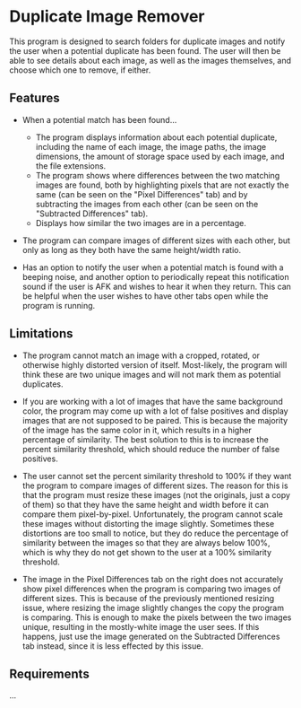 # Duplicate Image Remover #
This program is designed to search folders for duplicate images and notify the user when a potential duplicate 
has been found. The user will then be able to see details about each image, as well as the images themselves, 
and choose which one to remove, if either.

## Features ##
* When a potential match has been found...
    * The program displays information about each potential duplicate, including the name of each image, the 
    image paths, the image dimensions, the amount of storage space used by each image, and the file extensions.
    * The program shows where differences between the two matching images are found, both by highlighting pixels 
    that are not exactly the same (can be seen on the "Pixel Differences" tab) and by subtracting the images 
    from each other (can be seen on the "Subtracted Differences" tab).
    * Displays how similar the two images are in a percentage.

* The program can compare images of different sizes with each other, but only as long as they both have the same
height/width ratio.

* Has an option to notify the user when a potential match is found with a beeping noise, and another option to
periodically repeat this notification sound if the user is AFK and wishes to hear it when they return. This can
be helpful when the user wishes to have other tabs open while the program is running.

## Limitations ##
* The program cannot match an image with a cropped, rotated, or otherwise highly distorted version of itself.
Most-likely, the program will think these are two unique images and will not mark them as potential duplicates.

* If you are working with a lot of images that have the same background color, the program may come up with
a lot of false positives and display images that are not supposed to be paired. This is because the 
majority of the image has the same color in it, which results in a higher percentage of similarity. The best
solution to this is to increase the percent similarity threshold, which should reduce the number of false
positives.

* The user cannot set the percent similarity threshold to 100% if they want the program to compare images of
different sizes. The reason for this is that the program must resize these images (not the originals, just 
a copy of them) so that they have the same height and width before it can compare them pixel-by-pixel.
Unfortunately, the program cannot scale these images without distorting the image slightly. Sometimes these
distortions are too small to notice, but they do reduce the percentage of similarity between the images so that
they are always below 100%, which is why they do not get shown to the user at a 100% similarity threshold.

* The image in the Pixel Differences tab on the right does not accurately show pixel differences when the program
is comparing two images of different sizes. This is because of the previously mentioned resizing issue, where 
resizing the image slightly changes the copy the program is comparing. This is enough to make the pixels between 
the two images unique, resulting in the mostly-white image the user sees. If this happens, just use the image 
generated on the Subtracted Differences tab instead, since it is less effected by this issue.

## Requirements ##
...
